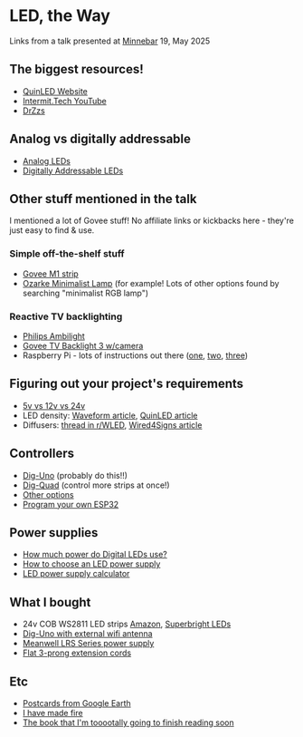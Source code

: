 # LED, the Way

Links from a talk presented at [Minnebar](https://minnestar.org/minnebar/) 19, May 2025

## The biggest resources!

- [QuinLED Website](https://quinled.info)
- [Intermit.Tech YouTube](https://www.youtube.com/@IntermitTech)
- [DrZzs](https://www.drzzs.com)

## Analog vs digitally addressable

- [Analog LEDs](https://quinled.info/analog-led-dimming/)
- [Digitally Addressable LEDs](https://quinled.info/addressable-digital-leds/)

## Other stuff mentioned in the talk

I mentioned a lot of Govee stuff! No affiliate links or kickbacks here - they're just easy to find & use.

### Simple off-the-shelf stuff

- [Govee M1 strip](https://us.govee.com/products/govee-led-strip-light-m1?variant=44647771832505)
- [Ozarke Minimalist Lamp](https://ozarke.com/products/corner-floor-lamp-xl-version) (for example! Lots of other options found by searching "minimalist RGB lamp")

### Reactive TV backlighting

- [Philips Ambilight](https://www.philips.co.uk/c-e/so/tv-buying-guide/what-is-ambilight-tv)
- [Govee TV Backlight 3 w/camera](https://us.govee.com/products/govee-tv-backlight-3-lite?variant=43479229464761)
- Raspberry Pi - lots of instructions out there ([one](https://www.raspberrypi.com/tutorials/raspberry-pi-tv-ambient-lighting/), [two](https://www.instructables.com/DIY-Ambilight-With-Raspberry-Pi-and-NO-Arduino-Wor/), [three](https://blog.muffn.io/posts/building-a-custom-ambilight-system-for-any-input-with-a-raspberry-pi-and-hyperion/))

## Figuring out your project's requirements

- [5v vs 12v vs 24v](https://suntechlite.com/choosing-the-right-voltage-for-addressable-led-strips-5v-12v-or-24v/)
- LED density: [Waveform article](https://www.waveformlighting.com/home-residential/what-does-led-density-on-an-led-strip-mean), [QuinLED article](https://quinled.info/2018/09/19/30-vs-60-vs-90-vs-144-leds-m)
- Diffusers: [thread in r/WLED](https://www.reddit.com/r/WLED/comments/12ieaqx/do_i_need_led_diffusers_channels/), [Wired4Signs article](https://www.wired4signsusa.com/blogs/led-technical-blog/led-diffusers-everything-you-need-to-know)

## Controllers

- [Dig-Uno](https://quinled.info/quinled-dig-uno/) (probably do this!!)
- [Dig-Quad](https://quinled.info/quinled-dig-quad/) (control more strips at once!)
- [Other options](https://potatolighting.com/12-most-popular-led-controllers-guide-for-led-strip-light/)
- [Program your own ESP32](https://esp32io.com/tutorials/esp32-led-strip)

## Power supplies

- [How much power do Digital LEDs use?](https://quinled.info/2020/03/12/digital-led-power-usage/)
- [How to choose an LED power supply](https://www.ledsupply.com/blog/how-to-choose-an-led-power-supply/)
- [LED power supply calculator](https://www.wired4signsusa.com/pages/led-power-supply-calculator)

## What I bought

- 24v COB WS2811 LED strips [Amazon](https://www.amazon.com/dp/B0C6LPPT2W?ref=ppx_yo2ov_dt_b_fed_asin_title&th=1), [Superbright LEDs](https://www.superlightingled.com/24-volt-addressable-rgbw-led-cob-light-strip-ultra-bright-784ledsm-p-5684.html)
- [Dig-Uno with external wifi antenna](https://www.drzzs.com/shop/dig-uno-diy-rgb-led-controller-w-wled-preassembled/)
- [Meanwell LRS Series power supply](https://www.meanwell.com/productSeries.aspx#:~:text=RQ%2D125-,LRS%20Series,-Wattage%20%3A)
- [Flat 3-prong extension cords](https://www.homedepot.com/p/DEWENWILS-1-ft-SJT-14-3-Gauge-Indoor-Extension-Cord-with-3-Prong-Outlets-and-Flat-Head-3-Pack-Black-HFCB01M/329099619)

## Etc

- [Postcards from Google Earth](https://www.postcards-from-google-earth.com)
- [I have made fire](https://www.youtube.com/watch?v=5zXWLbr1LyY)
- [The book that I'm tooootally going to finish reading soon](https://en.wikipedia.org/wiki/Infinite_Jest)
